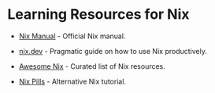 # Learning Resources for Nix

- [Nix Manual](https://nixos.org/manual/nix/stable) - Official Nix manual.

- [nix.dev](https://nix.dev/) - Pragmatic guide on how to use Nix productively.

- [Awesome Nix](https://github.com/nix-community/awesome-nix) - Curated list of
  Nix resources.

- [Nix Pills](https://nixos.org/guides/nix-pills/) - Alternative Nix tutorial.